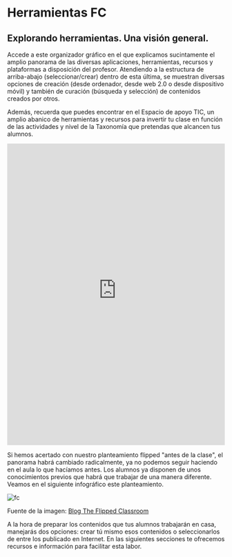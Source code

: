 # Herramientas FC

## Explorando herramientas. Una visión general.

Accede a este organizador gráfico en el que explicamos sucintamente el amplio panorama de las diversas aplicaciones, herramientas, recursos y plataformas a disposición del profesor. Atendiendo a la estructura de arriba-abajo (seleccionar/crear) dentro de esta última, se muestran diversas opciones de creación (desde ordenador, desde web 2.0 o desde dispositivo móvil) y también de curación (búsqueda y selección) de contenidos creados por otros.

Además, recuerda que puedes encontrar en el Espacio de apoyo TIC, un amplio abanico de herramientas y recursos para invertir tu clase en función de las actividades y nivel de la Taxonomía que pretendas que alcancen tus alumnos.

<iframe src="https://www.theflippedclassroom.es/100-herramientas-para-invertir-tu-clase-para-empezar/" frameborder="0" width="100%" height="700" allowfullscreen="true" mozallowfullscreen="true" webkitallowfullscreen="true"></iframe>

Si hemos acertado con nuestro planteamiento flipped "antes de la clase", el panorama habrá cambiado radicalmente, ya no podemos seguir haciendo en el aula lo que hacíamos antes. Los alumnos ya disponen de unos conocimientos previos que habrá que trabajar de una manera diferente. Veamos en el siguiente infográfico este planteamiento.


![fc](http://www.theflippedclassroom.es/wp-content/uploads/2014/07/bloomyfc.001.jpg)


Fuente de la imagen: [Blog The Flipped Classroom](http://www.theflippedclassroom.es/mas-sobre-bloom-y-la-clase-inversa/)

A la hora de preparar los contenidos que tus alumnos trabajarán en casa, manejarás dos opciones: crear tú mismo esos contenidos o seleccionarlos de entre los publicado en Internet. En las siguientes secciones te ofrecemos recursos e información para facilitar esta labor.